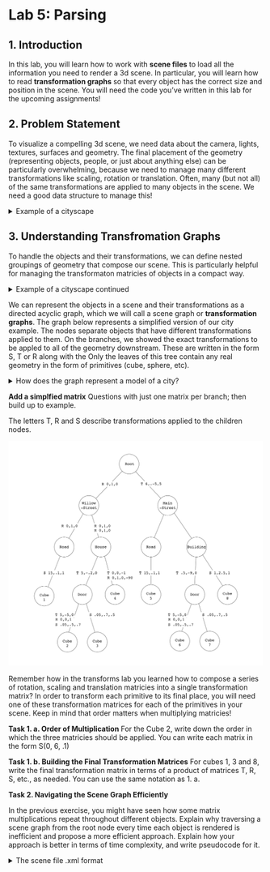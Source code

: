 # Lab 5: Parsing

## 1. Introduction

In this lab, you will learn how to work with **scene files** to load all the information you need to render a 3d scene. In particular, you will learn how to read **transformation graphs** so that every object has the correct size and position in the scene. You will need the code you’ve written in this lab for the upcoming assignments!

## 2. Problem Statement

To visualize a compelling 3d scene, we need data about the camera, lights, textures, surfaces and geometry. The final placement of the geometry (representing objects, people, or just about anything else) can be particularly overwhelming, because we need to manage many different transformations like scaling, rotation or translation. Often, many (but not all) of the same transformations are applied to many objects in the scene. We need a good data structure to manage this!

<details>
  <summary>Example of a cityscape</summary>
If our scene is a city, it would be senseless to describe the positions of all the windows by their distance from the center of the city. It would be much more sensible to describe each window's position relative to the building it is part of, and describe the building's position relative to its neighborhood, and finally the neighborhood's position relative to the center of the city.

</details>

## 3. Understanding Transfromation Graphs

To handle the objects and their transformations, we can define nested groupings of geometry that compose our scene. This is particularly helpful for managing the transformaton matricies of objects in a compact way.

<details>
  <summary>Example of a cityscape continued</summary>
In our city, we can define a first grouping as the neighborhoods, which can themselves be made up of sub-groupings consisting of buildings, which can be made of further sub-groupings of windows, doors and roofs, until we get to the primitives like cubes, pyramids, and cylinders. 
</details>

We can represent the objects in a scene and their transformations as a directed acyclic graph, which we will call a scene graph or **transformation graphs**.
The graph below represents a simplified version of our city example. The nodes separate objects that have different transformations applied to them. On the branches, we showed the exact transformations to be appled to all of the geometry downstream. These are written in the form S, T or R along with the  Only the leaves of this tree contain any real geometry in the form of primitives (cube, sphere, etc).
<details>
  <summary>How does the graph represent a model of a city?</summary>
We have devided our model into two districts (Willow Street and Main Street). Each of these districts has a road which is made of one cube that is stretched in the x and squished in the y, as well as a building. Each building is made up of a cube and a door, which is also made up of two cubes! In total we have 8 primitives, all of which are cubes. 
</details>

**Add a simplfied matrix**
Questions with just one matrix per branch; then build up to example.

The letters T, R and S describe transformations applied to the children nodes.
 
![Scene Graph Image](img/Parsing_Lab_City_Graph_v3.jpg)


Remember how in the transforms lab you learned how to compose a series of rotation, scaling and translation matricies into a single transformation matrix? In order to transform each primitive to its final place, you will need one of these transformation matrices for each of the primitives in your scene.
Keep in mind that order matters when multiplying matricies!


**Task 1. a. Order of Multiplication**
For the Cube 2, write down the order in which the three matricies should be applied. You can write each matrix in the form S(0, 6, .1)

**Task 1. b. Building the Final Transformation Matrices**
For cubes 1, 3 and 8, write the final transformation matrix in terms of a product of matrices T, R, S, etc., as needed. You can use the same notation as 1. a.

**Task 2. Navigating the Scene Graph Efficiently**

In the previous exercise, you might have seen how some matrix multiplications repeat throughout different objects.
Explain why traversing a scene graph from the root node every time each object is rendered is inefficient and propose a more efficient approach. 
Explain how your approach is better in terms of time complexity, and write pseudocode for it.

<details>
  <summary>The scene file .xml format</summary>
Describe in detail <object>, <transblock> etc
</details>


## 4. Implementing a Scene Parser

Now, you are ready to implement the static `CS123SceneLoader::load` method in the provided stencil.

### 4.1. Understanding the CSCI1230-specific Format

Throughout this course, we will use a CSCI1230-specific scene file format to describe a scene. Our scene file contains necessary information of a scene, namely global data, camera data, light data, and object data. You should refer to this document to understand scene files and scene graphs in detail.

### 4.2. Implementing CS123SceneLoader::load()
  **Explain the sencil structure, what files do the parsing, what functions to fill in.**
  
### 4.2.1 Global data Camera Data
  These are found in the parser member variables.
  
### 4.2.2 Lights
  Array of structs

### 4.2.3 Depth-first search through root
#### 4.2.4 Depth-first but without matrix multiplication 
  
Whenever we would like to load a scene, we can call `CS123SceneLoader::load`. Since this is a class method, there is no need to create any new `CS123SceneLoader` instance. 

The stencil code already covers the parsing for the XML scene file and what you should do is to create the scene meta-data based on the information inside the parser. In the load function, a new parser instance will be created and try to parse the given file. Upon success, all information will be available via the `CS123ISceneParser` interface.

In `CS123SceneLoader::load`, you should obtain the global data for the scene, the camera data and the lighting. You should also traverse through the primitive tree and calculate the cumulative transformation matrix for each of them. All data described above can be packed into a `CS123SceneMetaData` structure as a unified interface for you to create your own scene for your future assignments.

### 4.3 Testing scenes
  Be prepared to load the things in increasing complexing
## 5. (Optional) Creating your own 3-d scenes

You can use what you have learned in this lab to create your own 3-d scenes by writing custom scene files! Refer to the .xml files attached with this lab to get started. You can begin by looking at 

### 5.1.
